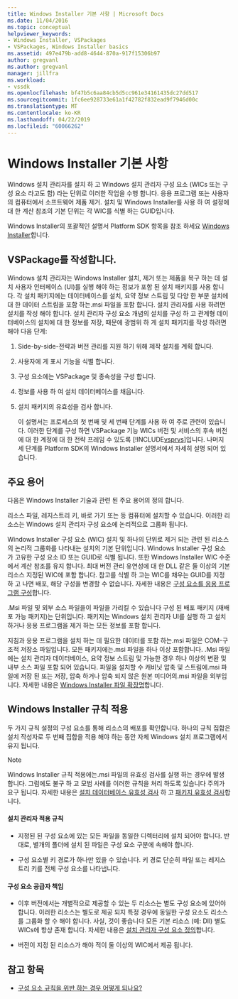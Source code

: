 ```yaml
---
title: Windows Installer 기본 사항 | Microsoft Docs
ms.date: 11/04/2016
ms.topic: conceptual
helpviewer_keywords:
- Windows Installer, VSPackages
- VSPackages, Windows Installer basics
ms.assetid: 497e479b-add8-4644-870a-917f15306b97
author: gregvanl
ms.author: gregvanl
manager: jillfra
ms.workload:
- vssdk
ms.openlocfilehash: bf47b5c6aa84cb5d5cc961e34161435dc27dd517
ms.sourcegitcommit: 1fc6ee928733e61a1f42782f832ead9f7946d00c
ms.translationtype: MT
ms.contentlocale: ko-KR
ms.lasthandoff: 04/22/2019
ms.locfileid: "60066262"
---
```

# <a name="windows-installer-basics"></a>Windows Installer 기본 사항
Windows 설치 관리자를 설치 하 고 Windows 설치 관리자 구성 요소 (WICs 또는 구성 요소 라고도 함) 라는 단위로 이러한 작업을 수행 합니다. 응용 프로그램 또는 사용자의 컴퓨터에서 소프트웨어 제품 제거. 설치 및 Windows Installer를 사용 하 여 설정에 대 한 계산 참조의 기본 단위는 각 WIC를 식별 하는 GUID입니다.

 Windows Installer의 포괄적인 설명서 Platform SDK 항목을 참조 하세요 [Windows Installer](/previous-versions/2kt85ked(v=vs.120))합니다.

## <a name="authoring-a-vspackage"></a>VSPackage를 작성합니다.
 Windows 설치 관리자는 Windows Installer 설치, 제거 또는 제품을 복구 하는 데 설치 사용자 인터페이스 (UI)를 실행 해야 하는 정보가 포함 된 설치 패키지를 사용 합니다. 각 설치 패키지에는 데이터베이스를 설치, 요약 정보 스트림 및 다양 한 부분 설치에 대 한 데이터 스트림을 포함 하는.msi 파일을 포함 합니다. 설치 관리자를 사용 하려면 설치를 작성 해야 합니다. 설치 관리자 구성 요소 개념의 설치를 구성 하 고 관계형 데이터베이스의 설치에 대 한 정보를 저장, 때문에 광범위 하 게 설치 패키지를 작성 하려면 해야 다음 단계:

1. Side-by-side-전략과 버전 관리를 지원 하기 위해 제작 설치를 계획 합니다.

2. 사용자에 게 표시 기능을 식별 합니다.

3. 구성 요소에는 VSPackage 및 종속성을 구성 합니다.

4. 정보를 사용 하 여 설치 데이터베이스를 채웁니다.

5. 설치 패키지의 유효성을 검사 합니다.

   이 설명서는 프로세스의 첫 번째 및 세 번째 단계를 사용 하 여 주로 관련이 있습니다. 이러한 단계를 구성 하면 VSPackage 기능 WICs 버전 및 서비스의 후속 버전에 대 한 계정에 대 한 전략 프레임 수 있도록 [!INCLUDE[vsprvs](../../code-quality/includes/vsprvs_md.md)]입니다. 나머지 세 단계를 Platform SDK의 Windows Installer 설명서에서 자세히 설명 되어 있습니다.

## <a name="key-terms"></a>주요 용어
 다음은 Windows Installer 기술과 관련 된 주요 용어의 정의 합니다.

 리소스 파일, 레지스트리 키, 바로 가기 또는 등 컴퓨터에 설치할 수 있습니다. 이러한 리소스는 Windows 설치 관리자 구성 요소에 논리적으로 그룹화 됩니다.

 Windows Installer 구성 요소 (WIC) 설치 및 하나의 단위로 제거 되는 관련 된 리소스의 논리적 그룹화를 나타내는 설치의 기본 단위입니다. Windows Installer 구성 요소가 고유한 구성 요소 ID 또는 GUID로 식별 됩니다. 또한 Windows Installer WIC 수준에서 계산 참조를 유지 합니다. 최대 버전 관리 유연성에 대 한 DLL 같은 둘 이상의 기본 리소스 지정된 WIC에 포함 합니다. 참고를 식별 하 고는 WIC를 채우는 GUID를 지정 하 고 나면 배포, 해당 구성을 변경할 수 없습니다. 자세한 내용은 [구성 요소를 응용 프로그램 구성](/windows/desktop/Msi/organizing-applications-into-components)합니다.

 .Msi 파일 및 외부 소스 파일을이 파일을 가리킬 수 있습니다 구성 된 배포 패키지 (재배포 가능 패키지)는 단위입니다. 패키지는 Windows 설치 관리자 UI를 실행 하 고 설치 하거나 응용 프로그램을 제거 하는 모든 정보를 포함 합니다.

 지침과 응용 프로그램을 설치 하는 데 필요한 데이터를 포함 하는.msi 파일은 COM-구조적 저장소 파일입니다. 모든 패키지에는.msi 파일을 하나 이상 포함합니다. .Msi 파일에는 설치 관리자 데이터베이스, 요약 정보 스트림 및 가능한 경우 하나 이상의 변환 및 내부 소스 파일 포함 되어 있습니다. 파일을 설치할 수 캐비닛 압축 및 스트림에.msi 파일에 저장 된 또는 저장, 압축 하거나 압축 되지 않은 원본 미디어의.msi 파일을 외부입니다. 자세한 내용은 [Windows Installer 파일 확장명](/windows/desktop/Msi/windows-installer-file-extensions)합니다.

## <a name="windows-installer-rules-enforcement"></a>Windows Installer 규칙 적용
 두 가지 규칙 설정의 구성 요소를 통해 리소스의 배포를 확인합니다. 하나의 규칙 집합은 설치 작성자로 두 번째 집합을 적용 해야 하는 동안 자체 Windows 설치 프로그램에서 유지 됩니다.

> [!NOTE]
>  Windows Installer 규칙 적용에는.msi 파일의 유효성 검사를 실행 하는 경우에 발생 합니다. 그럼에도 불구 하 고 모범 사례를 이러한 규칙을 처리 하도록 있습니다 주의가 요구 됩니다. 자세한 내용은 [설치 데이터베이스 유효성 검사](/windows/desktop/Msi/validating-an-installation-database) 하 고 [패키지 유효성 검사](/windows/desktop/Msi/package-validation)합니다.

#### <a name="installer-enforced-rules"></a>설치 관리자 적용 규칙

- 지정된 된 구성 요소에 있는 모든 파일을 동일한 디렉터리에 설치 되어야 합니다. 반대로, 별개의 폴더에 설치 된 파일은 구성 요소 구분에 속해야 합니다.

- 구성 요소별 키 경로가 하나만 있을 수 있습니다. 키 경로 단순히 파일 또는 레지스트리 키를 전체 구성 요소를 나타냅니다.

#### <a name="component-provider-responsibilities"></a>구성 요소 공급자 책임

- 이후 버전에서는 개별적으로 제공할 수 있는 두 리소스는 별도 구성 요소에 있어야 합니다. 이러한 리소스는 별도로 제공 되지 특정 경우에 동일한 구성 요소도 리소스를 그룹화 할 수 해야 합니다. 사실, 것이 좋습니다 모든 기본 리소스 (예: Dll) 별도 WICs에 항상 존재 합니다. 자세한 내용은 [설치 관리자 구성 요소 정의](/windows/desktop/Msi/defining-installer-components)합니다.

- 버전이 지정 된 리소스가 해야 적이 둘 이상의 WIC에서 제공 됩니다.

## <a name="see-also"></a>참고 항목
- [구성 요소 규칙을 위반 하는 경우 어떻게 되나요?](/windows/desktop/Msi/what-happens-if-the-component-rules-are-broken)